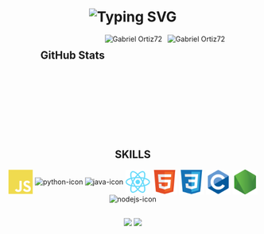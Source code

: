 <h1 align = "center"<a href="https://git.io/typing-svg"><img src="https://readme-typing-svg.herokuapp.com?font=Montserrat&weight=500&size=40&pause=1000&color=8949B9&center=true&vCenter=true&random=false&width=635&height=50&lines=Olá!+Me+chamo+Gabriel+Ortiz.;Sou+Desenvolvedor+de+Software;" alt="Typing SVG" /></a></h1>

<div style="display: flex; justify-content: center;">
  <h2 align="center">GitHub Stats</h2>
  <a href="http://www.github.com/GabrielOrtiz72" style="text-decoration: none; margin-right: 11px;">
    <img height="210em" src="https://github-readme-stats.vercel.app/api?username=GabrielOrtiz72&theme=ocean_dark&show_icons=true&hide_border=true&count_private=true" alt="Gabriel Ortiz72"/>
  </a>
  <img align="right" height="200em" src="https://github-readme-stats.vercel.app/api/top-langs/?username=GabrielOrtiz72&theme=ocean_dark&show_icons=true&hide_border=true&layout=compact&langs_count=12" alt="Gabriel Ortiz72"/>
</div>


<div  align="center"> 
  <div style="display: inline_block">
    <h2 align="center">SKILLS</h2>
    <img align="center" height="50" width="50" alt="js-icon" src="https://raw.githubusercontent.com/devicons/devicon/master/icons/javascript/javascript-plain.svg">
    <img align="center" heigth="30" width="50" alt="python-icon" src="https://raw.githubusercontent.com/danielcranney/readme-generator/main/public/icons/skills/python-colored.svg">
     <img align="center" height="50" width="50" alt="java-icon" src="https://raw.githubusercontent.com/danielcranney/readme-generator/main/public/icons/skills/java-colored.svg">
    <img align="center" height="50" width="50" alt="react-icon" src="https://raw.githubusercontent.com/devicons/devicon/master/icons/react/react-original.svg">
    <img align="center" height="50" width="50" alt="html-icon" src="https://raw.githubusercontent.com/devicons/devicon/master/icons/html5/html5-original.svg">
    <img align="center" height="50" width="50" alt="css-icon" src="https://raw.githubusercontent.com/devicons/devicon/master/icons/css3/css3-original.svg">
    <img align="center" height="50" width="50" alt="c-icon" src="https://raw.githubusercontent.com/devicons/devicon/master/icons/c/c-original.svg">
    <img align="center" height="50" width="50" alt="nodejs-icon" src="https://raw.githubusercontent.com/devicons/devicon/master/icons/nodejs/nodejs-original.svg">
    <img align="center" height="50" width="50" alt="nodejs-icon" src="https://raw.githubusercontent.com/jmnote/z-icons/master/svg/cpp.svg"><br>
   </div>

  <div> 
  <h2 align = "justified"></h2>
  <p align="center">
      <a href="https://www.linkedin.com/in/Gabriel Ortiz/" target="_blank"><img src="https://img.shields.io/badge/-LinkedIn-%230077B5?style=for-the-badge&logo=linkedin&logoColor=white" target="_blank"></a> 
      <a href = "mailto:dev.gabiortiz140@gmail.com"><img src="https://img.shields.io/badge/Gmail-D14836?style=for-the-badge&logo=gmail&logoColor=white" target="_blank"></a>
  </p>
</div>
